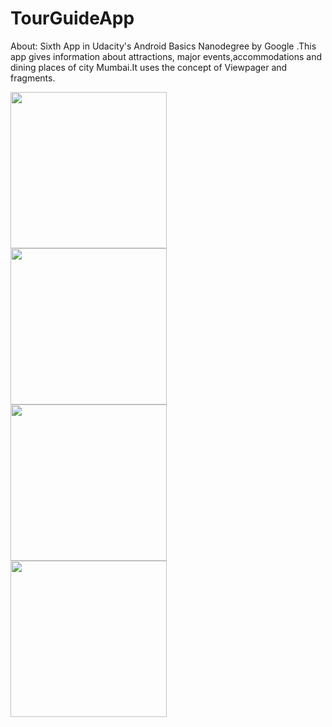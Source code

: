 # TourGuideApp
About:
Sixth App in Udacity's Android Basics Nanodegree by Google .This app gives information about attractions, major events,accommodations and dining places of city Mumbai.It uses the concept of Viewpager and fragments.



<img src="https://user-images.githubusercontent.com/29801319/44382815-21473f80-a534-11e8-9970-0ddf380f2bb8.png" width="250" heigth="400" align="left">



<img src="https://user-images.githubusercontent.com/29801319/44382818-21dfd600-a534-11e8-97fe-940bcc41e7cf.png" width="250" heigth="400" align="left">


<img src="https://user-images.githubusercontent.com/29801319/44382819-22786c80-a534-11e8-8f65-82d2ac92da6d.png" width="250" heigth="400" align="left">



<img src="https://user-images.githubusercontent.com/29801319/44382821-22786c80-a534-11e8-8a9f-f1a03362fbb5.png" width="250" heigth="400" align="left">
